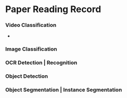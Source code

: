 # Paper Reading Record 

### Video Classification
- 


### Image Classification
### OCR Detection | Recognition
### Object Detection 
### Object Segmentation | Instance Segmentation


